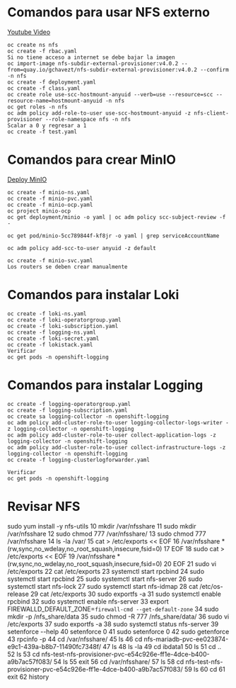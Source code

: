 # Comandos para usar NFS externo

[Youtube Video]([https://](https://www.youtube.com/watch?v=6DmEp0kXUOI&t=1s))

```shell
oc create ns nfs
oc create -f rbac.yaml
Si no tiene acceso a internet se debe bajar la imagen
oc import-image nfs-subdir-external-provisioner:v4.0.2 --from=quay.io/gchavezt/nfs-subdir-external-provisioner:v4.0.2 --confirm -n nfs
oc create -f deployment.yaml
oc create -f class.yaml
oc create role use-scc-hostmount-anyuid --verb=use --resource=scc --resource-name=hostmount-anyuid -n nfs
oc get roles -n nfs
oc adm policy add-role-to-user use-scc-hostmount-anyuid -z nfs-client-provisioner --role-namespace nfs -n nfs
Scalar a 0 y regresar a 1
oc create -f test.yaml
```

# Comandos para crear MinIO

[Deploy MinIO]([https://](https://linuxelite.com.br/blog/minio/))

```shell
oc create -f minio-ns.yaml
oc create -f minio-pvc.yaml
oc create -f minio-ocp.yaml
oc project minio-ocp
oc get deployment/minio -o yaml | oc adm policy scc-subject-review -f -

oc get pod/minio-5cc789844f-kf8jr -o yaml | grep serviceAccountName

oc adm policy add-scc-to-user anyuid -z default

oc create -f minio-svc.yaml
Los routers se deben crear manualmente
```

# Comandos para instalar Loki

```shell
oc create -f loki-ns.yaml
oc create -f loki-operatorgroup.yaml
oc create -f loki-subscription.yaml
oc create -f logging-ns.yaml
oc create -f loki-secret.yaml
oc create -f lokistack.yaml
Verificar
oc get pods -n openshift-logging
```

# Comandos para instalar Logging

```shell
oc create -f logging-operatorgroup.yaml
oc create -f logging-subscription.yaml
oc create sa logging-collector -n openshift-logging
oc adm policy add-cluster-role-to-user logging-collector-logs-writer -z logging-collector -n openshift-logging
oc adm policy add-cluster-role-to-user collect-application-logs -z logging-collector -n openshift-logging
oc adm policy add-cluster-role-to-user collect-infrastructure-logs -z logging-collector -n openshift-logging
oc create -f logging-clusterlogforwarder.yaml

Verificar
oc get pods -n openshift-logging
```

# Revisar NFS

sudo yum install -y nfs-utils
   10  mkdir /var/nfsshare
   11  sudo mkdir /var/nfsshare
   12  sudo chmod 777 /var/nfsshare/
   13  sudo chmod 777 /var/nfsshare
   14  ls -la /var/
   15  cat > /etc/exports << EOF
   16  /var/nfsshare     *(rw,sync,no_wdelay,no_root_squash,insecure,fsid=0)
   17  EOF
   18  sudo cat > /etc/exports << EOF
   19  /var/nfsshare     *(rw,sync,no_wdelay,no_root_squash,insecure,fsid=0)
   20  EOF
   21  sudo vi /etc/exports
   22  cat /etc/exports
   23  systemctl start rpcbind
   24  sudo systemctl start rpcbind
   25  sudo systemctl start nfs-server
   26  sudo systemctl start nfs-lock
   27  sudo systemctl start nfs-idmap
   28  cat /etc/os-release 
   29  cat /etc/exports
   30  sudo exportfs -a
   31  sudo systemctl enable rpcbind
   32  sudo systemctl enable nfs-server
   33  export FIREWALLD_DEFAULT_ZONE=`firewall-cmd --get-default-zone`
   34  sudo mkdir -p /nfs_share/data
   35  sudo chmod -R 777 /nfs_share/data/
   36  sudo vi /etc/exports
   37  sudo exportfs -a
   38  sudo systemctl status nfs-server
   39  setenforce --help
   40  setenforce 0
   41  sudo setenforce 0
   42  sudo getenforce
   43  rpcinfo -p
   44  cd /var/nfsshare/
   45  ls
   46  cd nfs-mariadb-pvc-ee023874-e9c1-439a-b8b7-11490fc7348f/
   47  ls
   48  ls -la
   49  cd ibdata1 
   50  ls
   51  cd ..
   52  ls
   53  cd nfs-test-nfs-provisioner-pvc-e54c926e-ff1e-4dce-b400-a9b7ac57f083/
   54  ls
   55  exit
   56  cd /var/nfsshare/
   57  ls
   58  cd nfs-test-nfs-provisioner-pvc-e54c926e-ff1e-4dce-b400-a9b7ac57f083/
   59  ls
   60  cd
   61  exit
   62  history

